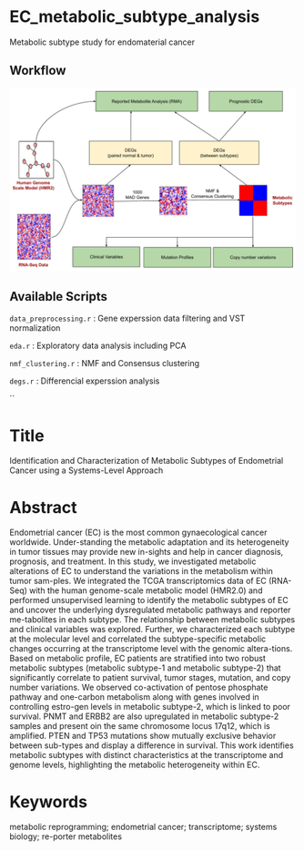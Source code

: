 # EC_metabolic_subtype_analysis
Metabolic subtype study for endomaterial cancer

## Workflow
![alt text](https://github.com/Akankxha/EC_metabolic_subtype_analysis/blob/main/Figure1.jpg?raw=true)

## Available Scripts
`data_preprocessing.r` : Gene experssion data filtering and VST normalization

`eda.r` : Exploratory data analysis including PCA

`nmf_clustering.r` : NMF and Consensus clustering

`degs.r` : Differencial experssion analysis

``

 
# Title
Identification and Characterization of Metabolic Subtypes of Endometrial Cancer using a Systems-Level Approach

# Abstract 
Endometrial cancer (EC) is the most common gynaecological cancer worldwide. Under-standing the metabolic adaptation and its heterogeneity in tumor tissues may provide new in-sights and help in cancer diagnosis, prognosis, and treatment. In this study, we investigated metabolic alterations of EC to understand the variations in the metabolism within tumor sam-ples. We integrated the TCGA transcriptomics data of EC (RNA-Seq) with the human genome-scale metabolic model (HMR2.0) and performed unsupervised learning to identify the metabolic subtypes of EC and uncover the underlying dysregulated metabolic pathways and reporter me-tabolites in each subtype. The relationship between metabolic subtypes and clinical variables was explored. Further, we characterized each subtype at the molecular level and correlated the subtype-specific metabolic changes occurring at the transcriptome level with the genomic altera-tions. Based on metabolic profile, EC patients are stratified into two robust metabolic subtypes (metabolic subtype-1 and metabolic subtype-2) that significantly correlate to patient survival, tumor stages, mutation, and copy number variations. We observed co-activation of pentose phosphate pathway and one-carbon metabolism along with genes involved in controlling estro-gen levels in metabolic subtype-2, which is linked to poor survival. PNMT and ERBB2 are also upregulated in metabolic subtype-2 samples and present oin the same chromosome locus 17q12, which is amplified. PTEN and TP53 mutations show mutually exclusive behavior between sub-types and display a difference in survival. This work identifies metabolic subtypes with distinct characteristics at the transcriptome and genome levels, highlighting the metabolic heterogeneity within EC.

# Keywords 
metabolic reprogramming; endometrial cancer; transcriptome; systems biology; re-porter metabolites

